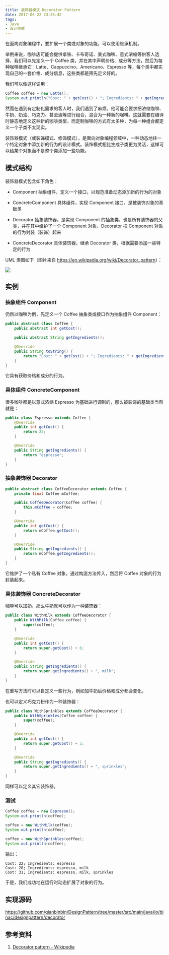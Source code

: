 ```yaml
---
title: 装饰器模式 Decorator Pattern
date: 2017-06-22 23:35:42
tags:
- Java
- 设计模式
---
```


在面向对象编程中，要扩展一个类或对象的功能，可以使用继承机制。

举例来说，咖啡店可能会提供拿铁、卡布奇诺、美式咖啡、意式浓缩等供客人选择，我们可以先定义一个 Coffee 类，并在其中声明价格、成分等方法，然后为每种咖啡继承它：Latte、Cappuccino、Americano、Espresso 等，每个类中都实现自己的一套价格、成分信息，这些类都是预先定义好的。

我们可以像这样调用：

```java
Coffee coffee = new Latte();
System.out.println("Cost: " + getCost() + "; Ingredients: " + getIngredients());
```

然而在遇到有定制化需求的客人时，我们遇到了麻烦。他可能会要求把浓缩咖啡、牛奶、奶油、巧克力、甚至酒等进行组合，混合为一种新的咖啡。这就需要在编译时静态地定义这种新的咖啡类型，而定制咖啡的方式有太多种，为每一种组合都定义一个子类不太现实。

装饰器模式（或装饰模式、修饰模式），是面向对象编程领域中，一种动态地往一个特定对象中添加新的行为的设计模式。装饰模式相比生成子类更为灵活，这样可以给某个对象而不是整个类添加一些功能。

<!-- more -->

## 模式结构

装饰器模式包含如下角色：

- Component
  抽象组件，定义一个接口，以规范准备动态添加新的行为的对象

- ConcreteComponent
  具体组件，实现 Component 接口，是被装饰对象的基础类

- Decorator
  抽象装饰器，是实现 Component 的抽象类，也是所有装饰器的父类，并在其中维护了一个 Component 对象，Decorator 把 Component 对象的行为封装（装饰）起来

- ConcreteDecorator
  具体装饰器，继承 Decorator 类，根据需要添加一些特定的行为

UML 类图如下（图片来自 <https://en.wikipedia.org/wiki/Decorator_pattern>）：

![](https://upload.wikimedia.org/wikipedia/commons/thumb/e/e9/Decorator_UML_class_diagram.svg/757px-Decorator_UML_class_diagram.svg.png)

## 实例

### 抽象组件 Component

仍然以咖啡为例，先定义一个 Coffee 抽象类或接口作为抽象组件 Component：

```java
public abstract class Coffee {
    public abstract int getCost();

    public abstract String getIngredients();

    @Override
    public String toString() {
        return "Cost: " + getCost() + "; Ingredients: " + getIngredients();
    }
}
```

它具有获取价格和成分的行为。

### 具体组件 ConcreteComponent

很多咖啡都是以意式浓缩 Espresso 为基础进行调制的，那么被装饰的基础类当然就是：

```java
public class Espresso extends Coffee {
    @Override
    public int getCost() {
        return 22;
    }

    @Override
    public String getIngredients() {
        return "espresso";
    }
}
```

### 抽象装饰器 Decorator

```java
public abstract class CoffeeDecorator extends Coffee {
    private final Coffee mCoffee;

    public CoffeeDecorator(Coffee coffee) {
        this.mCoffee = coffee;
    }

    @Override
    public int getCost() {
        return mCoffee.getCost();
    }

    @Override
    public String getIngredients() {
        return mCoffee.getIngredients();
    }
}
```

它维护了一个私有 Coffee 对象，通过构造方法传入，然后将 Coffee 对象的行为封装起来。

### 具体装饰器 ConcreteDecorator

咖啡可以加奶，那么牛奶就可以作为一种装饰器：

```java
public class WithMilk extends CoffeeDecorator {
    public WithMilk(Coffee coffee) {
        super(coffee);
    }

    @Override
    public int getCost() {
        return super.getCost() + 6;
    }

    @Override
    public String getIngredients() {
        return super.getIngredients() + ", milk";
    }
}
```

在重写方法时可以自定义一些行为，例如加牛奶后价格和成分都会变化。

也可以定义巧克力粉作为一种装饰器：

```java
public class WithSprinkles extends CoffeeDecorator {
    public WithSprinkles(Coffee coffee) {
        super(coffee);
    }

    @Override
    public int getCost() {
        return super.getCost() + 3;
    }

    @Override
    public String getIngredients() {
        return super.getIngredients() + ", sprinkles";
    }
}
```

同样可以定义其它装饰器。

### 测试

```java
Coffee coffee = new Espresso();
System.out.println(coffee);

coffee = new WithMilk(coffee);
System.out.println(coffee);

coffee = new WithSprinkles(coffee);
System.out.println(coffee);
```

输出：

```shell
Cost: 22; Ingredients: espresso
Cost: 28; Ingredients: espresso, milk
Cost: 31; Ingredients: espresso, milk, sprinkles
```

于是，我们成功地在运行时动态扩展了对象的行为。

## 实现源码

<https://github.com/qianbinbin/DesignPattern/tree/master/src/main/java/io/binac/designpattern/decorator>

## 参考资料

1. [Decorator pattern - Wikipedia](https://en.wikipedia.org/wiki/Decorator_pattern)
